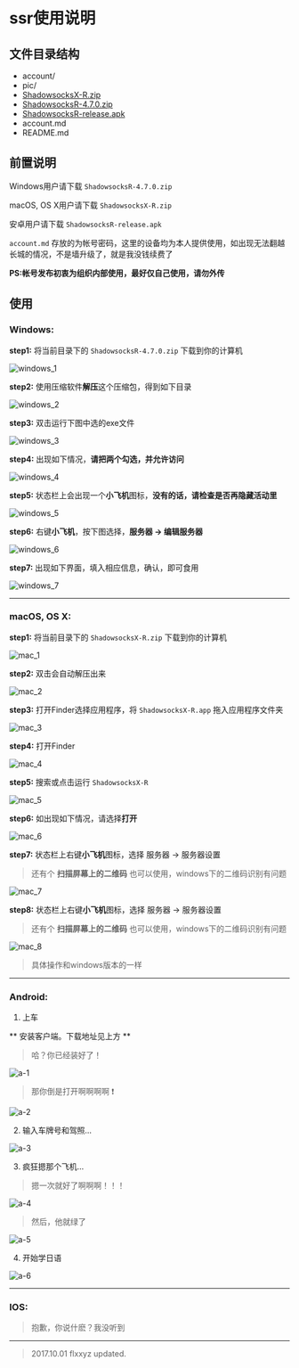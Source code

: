 # ssr使用说明

## 文件目录结构

  - account/
  - pic/
  - [ShadowsocksX-R.zip][2]
  - [ShadowsocksR-4.7.0.zip][1]
  - [ShadowsocksR-release.apk][3]
  - account.md
  - README.md


## 前置说明

  Windows用户请下载 `ShadowsocksR-4.7.0.zip`

  macOS, OS X用户请下载 `ShadowsocksX-R.zip`

  安卓用户请下载 `ShadowsocksR-release.apk`

  `account.md` 存放的为帐号密码，这里的设备均为本人提供使用，如出现无法翻越长城的情况，不是墙升级了，就是我没钱续费了

  **PS:帐号发布初衷为组织内部使用，最好仅自己使用，请勿外传**


## **使用**

 ### **Windows:**
  **step1:**
  将当前目录下的 `ShadowsocksR-4.7.0.zip` 下载到你的计算机

  ![windows_1][10]

  **step2:**
  使用压缩软件**解压**这个压缩包，得到如下目录

  ![windows_2][11]

  **step3:**
  双击运行下图中选的exe文件

  ![windows_3][12]

   **step4:**
  出现如下情况，**请把两个勾选，并允许访问**

  ![windows_4][13]

  **step5:**
  状态栏上会出现一个**小飞机**图标，**没有的话，请检查是否再隐藏活动里**

  ![windows_5][14]

  **step6:**
  右键**小飞机**，按下图选择，**服务器 -> 编辑服务器**

  ![windows_6][15]

  **step7:**
  出现如下界面，填入相应信息，确认，即可食用

  ![windows_7][16]

- - - -

 ### **macOS, OS X:**
  **step1:**
  将当前目录下的 `ShadowsocksX-R.zip` 下载到你的计算机

  ![mac_1][20]
  
  **step2:**
   双击会自动解压出来

  ![mac_2][21]
  
  **step3:**
  打开Finder选择应用程序，将 `ShadowsocksX-R.app` 拖入应用程序文件夹
  
  ![mac_3][22]
  
  **step4:**
  打开Finder
  
  ![mac_4][23]
  
  **step5:**
  搜索或点击运行 `ShadowsocksX-R`
  
  ![mac_5](24)
  
  **step6:**
  如出现如下情况，请选择**打开**
  
  ![mac_6][25]
  
  **step7:**
  状态栏上右键**小飞机**图标，选择 服务器 -> 服务器设置
  > 还有个 **扫描屏幕上的二维码** 也可以使用，windows下的二维码识别有问题
  
  ![mac_7][26]
  
  **step8:**
  状态栏上右键**小飞机**图标，选择 服务器 -> 服务器设置
  > 还有个 **扫描屏幕上的二维码** 也可以使用，windows下的二维码识别有问题
  
  ![mac_8][27]
  
  > 具体操作和windows版本的一样

- - - -

 ### **Android:**

 1. 上车

 ** 安装客户端。下载地址见上方 **

 > 哈？你已经装好了！

 ![a-1][a-1]


 > 那你倒是打开啊啊啊啊 :exclamation:

 ![a-2][a-2]

 2. 输入车牌号和驾照...

 ![a-3][a-3]

 3. 疯狂摁那个飞机...

 > 摁一次就好了啊啊啊！！！

 ![a-4][a-4]

 > 然后，他就绿了

 ![a-5][a-5]

 4. 开始学日语

 ![a-6][a-6]
 
 - - - -

 ### **IOS:**
 > 抱歉，你说什麽？我没听到


- - - -
> 2017.10.01 flxxyz updated.


 [1]: https://github.com/jutasky/Share/raw/master/ssr/ShadowsocksR-4.7.0.zip
 [2]: https://github.com/jutasky/Share/raw/master/ssr/ShadowsocksX-R.zip
 [3]: https://github.com/jutasky/Share/raw/master/ssr/Shadowsocksr-release.apk

 [10]: ./pic/windows/ssr_1.png
 [11]: ./pic/windows/ssr_2.png
 [12]: ./pic/windows/ssr_3.png
 [13]: ./pic/windows/ssr_4.png
 [14]: ./pic/windows/ssr_5.png
 [15]: ./pic/windows/ssr_6.png
 [16]: ./pic/windows/ssr_7.png
 
 [20]: ./pic/mac/ssr_1.png
 [21]: ./pic/mac/ssr_2.png
 [22]: ./pic/mac/ssr_3.png
 [23]: ./pic/mac/ssr_4.png
 [24]: ./pic/mac/ssr_5.png
 [25]: ./pic/mac/ssr_6.png
 [26]: ./pic/mac/ssr_7.png
 [27]: ./pic/mac/ssr_8.png
 
 [a-1]: http://ox59pphuc.bkt.clouddn.com/a-ss-1.jpg
 [a-2]: http://ox59pphuc.bkt.clouddn.com/a-ss-2.jpg
 [a-3]: http://ox59pphuc.bkt.clouddn.com/a-ss-3.jpg
 [a-4]: http://ox59pphuc.bkt.clouddn.com/a-ss-4.gif
 [a-5]: http://ox59pphuc.bkt.clouddn.com/a-ss-5.gif
 [a-6]: http://ox59pphuc.bkt.clouddn.com/a-ss-6.jpg



